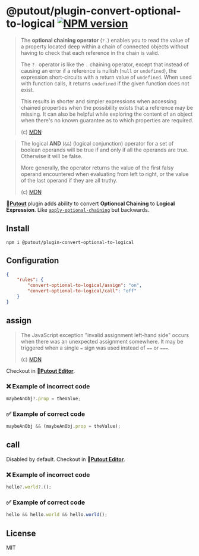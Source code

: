 # @putout/plugin-convert-optional-to-logical [![NPM version][NPMIMGURL]][NPMURL]

[NPMIMGURL]: https://img.shields.io/npm/v/@putout/plugin-convert-optional-to-logical.svg?style=flat&longCache=true
[NPMURL]: https://npmjs.org/package/@putout/plugin-convert-optional-to-logical "npm"

> The **optional chaining operator** (`?.`) enables you to read the value of a property located deep within a chain of connected objects without having to check that each reference in the chain is valid.
>
> The `?.` operator is like the `.` chaining operator, except that instead of causing an error if a reference is nullish (`null` or `undefined`), the expression short-circuits with a return value of `undefined`. When used with function calls, it returns `undefined` if the given function does not exist.
>
> This results in shorter and simpler expressions when accessing chained properties when the possibility exists that a reference may be missing. It can also be helpful while exploring the content of an object when there's no known guarantee as to which properties are required.
>
> (c) [MDN](https://developer.mozilla.org/en-US/docs/Web/JavaScript/Reference/Operators/Optional_chaining)

> The logical **AND** (`&&`) (logical conjunction) operator for a set of boolean operands will be true if and only if all the operands are true. Otherwise it will be false.
>
> More generally, the operator returns the value of the first falsy operand encountered when evaluating from left to right, or the value of the last operand if they are all truthy.
>
> (c) [MDN](https://developer.mozilla.org/en-US/docs/Web/JavaScript/Reference/Operators/Logical_AND)

🐊[**Putout**](https://github.com/coderaiser/putout) plugin adds ability to convert **Optioncal Chaining** to **Logical Expression**.
Like [`apply-optional-chaining`](https://github.com/coderaiser/putout/tree/master/packages/plugin-apply-optional-chaining#readme) but backwards.

## Install

```
npm i @putout/plugin-convert-optional-to-logical
```

## Configuration

```json
{
    "rules": {
        "convert-optional-to-logical/assign": "on",
        "convert-optional-to-logical/call": "off"
    }
}
```

## assign

> The JavaScript exception "invalid assignment left-hand side" occurs when there was an unexpected assignment somewhere. It may be triggered when a single `=` sign was used instead of `==` or `===`.
>
> (c) [MDN](https://developer.mozilla.org/en-US/docs/Web/JavaScript/Reference/Errors/Invalid_assignment_left-hand_side)

Checkout in 🐊[**Putout Editor**](https://putout.cloudcmd.io/#/gist/29c00f1b02b592a3dcd7b7e185dfd354/50a1a416da21b02df3a76954b4d7a1ff7dac1eaf).

### ❌ Example of incorrect code

```js
maybeAnObj?.prop = theValue;
```

### ✅ Example of correct code

```js
maybeAnObj && (maybeAnObj.prop = theValue);
```

## call

Disabled by default.
Checkout in 🐊[**Putout Editor**](https://putout.cloudcmd.io/#/gist/e0a4ccb41708ad37e34d527a978ebb88/482f15c954cdaa35e37da7a1dddb82338d7e93a2).

### ❌ Example of incorrect code

```js
hello?.world?.();
```

### ✅ Example of correct code

```js
hello && hello.world && hello.world();
```

## License

MIT
